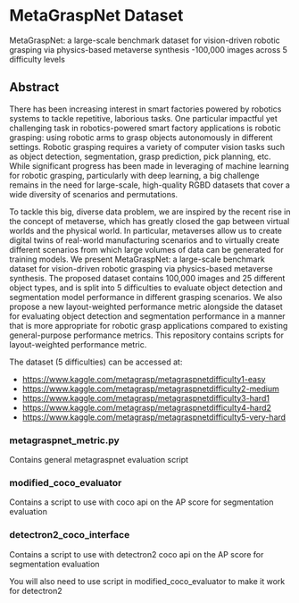 # MetaGraspNet Dataset
MetaGraspNet: a large-scale benchmark dataset for vision-driven robotic grasping via physics-based metaverse synthesis -100,000 images across 5 difficulty levels

## Abstract

There has been increasing interest in smart factories powered by robotics systems to tackle repetitive, laborious tasks. One particular impactful yet challenging task in robotics-powered smart factory applications is robotic grasping: using robotic arms to grasp objects autonomously in different settings.
Robotic grasping requires a variety of computer vision tasks such as object detection, segmentation, grasp prediction, pick planning, etc. While significant progress has been made in leveraging of machine learning for robotic grasping, particularly with deep learning, a big challenge remains in the need for large-scale, high-quality RGBD datasets that cover a wide diversity of scenarios and permutations.

To tackle this big, diverse data problem, we are inspired by the recent rise in the concept of metaverse, which has greatly closed the gap between virtual worlds and the physical world. In particular, metaverses allow us to create digital twins of real-world manufacturing scenarios and to virtually create different scenarios from which large volumes of data can be generated for training models. We present MetaGraspNet: a large-scale benchmark dataset for vision-driven robotic grasping via physics-based metaverse synthesis. The proposed dataset contains 100,000 images and 25 different object types, and is split into 5 difficulties to evaluate object detection and segmentation model performance in different grasping scenarios. We also propose a new layout-weighted performance metric alongside the dataset for evaluating object detection and segmentation performance in a manner that is more appropriate for robotic grasp applications compared to existing general-purpose performance metrics. This repository contains scripts for layout-weighted performance metric.

The dataset (5 difficulties) can be accessed at:
- https://www.kaggle.com/metagrasp/metagraspnetdifficulty1-easy
- https://www.kaggle.com/metagrasp/metagraspnetdifficulty2-medium
- https://www.kaggle.com/metagrasp/metagraspnetdifficulty3-hard1
- https://www.kaggle.com/metagrasp/metagraspnetdifficulty4-hard2
- https://www.kaggle.com/metagrasp/metagraspnetdifficulty5-very-hard

### metagraspnet_metric.py
Contains general metagraspnet evaluation script

### modified_coco_evaluator
Contains a script to use with coco api on the AP score for segmentation evaluation



### detectron2_coco_interface
Contains a script to use with detectron2 coco api on the AP score for segmentation evaluation

You will also need to use script in modified_coco_evaluator to make it work for detectron2
